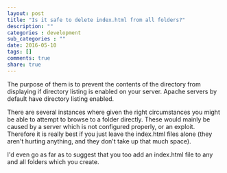 ```yaml
---
layout: post
title: "Is it safe to delete index.html from all folders?"
description: ""
categories : development
sub_categories : ""
date: 2016-05-10
tags: []
comments: true
share: true
---
```


The purpose of them is to prevent the contents of the directory from
displaying if directory listing is enabled on your server. Apache servers by
default have directory listing enabled.

  

There are several instances where given the right circumstances you might be
able to attempt to browse to a folder directly. These would mainly be caused
by a server which is not configured properly, or an exploit. Therefore it is
really best if you just leave the index.html files alone (they aren't hurting
anything, and they don't take up that much space).

  

I'd even go as far as to suggest that you too add an index.html file to any
and all folders which you create.


